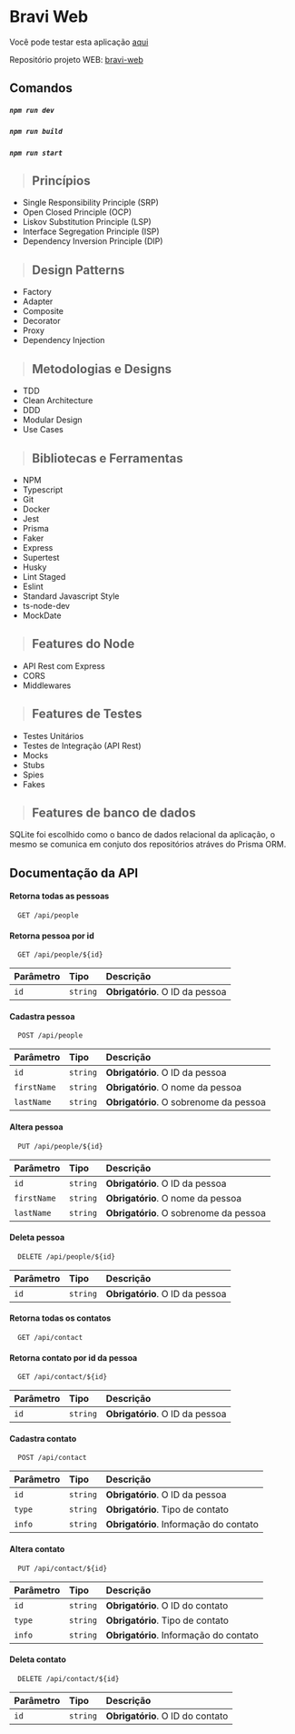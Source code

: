 # Bravi Web

Você pode testar esta aplicação [aqui](https://bravi-api.2b-soft.com)

Repositório projeto WEB: [bravi-web](https://github.com/BrenoBeierstedt/bravi-web-test)

## Comandos


##### `npm run dev`

##### `npm run build`

##### `npm run start`


> ## Princípios
* Single Responsibility Principle (SRP)
* Open Closed Principle (OCP)
* Liskov Substitution Principle (LSP)
* Interface Segregation Principle (ISP)
* Dependency Inversion Principle (DIP)

> ## Design Patterns
* Factory
* Adapter
* Composite
* Decorator
* Proxy
* Dependency Injection

> ## Metodologias e Designs
* TDD
* Clean Architecture
* DDD
* Modular Design
* Use Cases

> ## Bibliotecas e Ferramentas
* NPM
* Typescript
* Git
* Docker
* Jest
* Prisma
* Faker
* Express
* Supertest
* Husky
* Lint Staged
* Eslint
* Standard Javascript Style
* ts-node-dev
* MockDate

> ## Features do Node
* API Rest com Express
* CORS
* Middlewares


> ## Features de Testes
* Testes Unitários
* Testes de Integração (API Rest)
* Mocks
* Stubs
* Spies
* Fakes

> ## Features de banco de dados
SQLite foi escolhido como o banco de dados relacional da aplicação, o mesmo se comunica em conjuto dos repositórios atráves do Prisma ORM.


## Documentação da API

#### Retorna todas as pessoas

```http
  GET /api/people
```

#### Retorna pessoa por id

```http
  GET /api/people/${id}
```

| Parâmetro   | Tipo       | Descrição                                   |
| :---------- | :--------- | :------------------------------------------ |
| `id`      | `string` | **Obrigatório**. O ID da pessoa |

#### Cadastra pessoa

```http
  POST /api/people
```

| Parâmetro   | Tipo       | Descrição                                   |
| :---------- | :--------- | :------------------------------------------ |
| `id`      | `string` | **Obrigatório**. O ID da pessoa |
| `firstName`      | `string` | **Obrigatório**. O nome da pessoa |
| `lastName`      | `string` | **Obrigatório**. O sobrenome da pessoa |


#### Altera pessoa

```http
  PUT /api/people/${id}
```

| Parâmetro   | Tipo       | Descrição                                   |
| :---------- | :--------- | :------------------------------------------ |
| `id`      | `string` | **Obrigatório**. O ID da pessoa |
| `firstName`      | `string` | **Obrigatório**. O nome da pessoa |
| `lastName`      | `string` | **Obrigatório**. O sobrenome da pessoa |

#### Deleta pessoa

```http
  DELETE /api/people/${id}
```

| Parâmetro   | Tipo       | Descrição                                   |
| :---------- | :--------- | :------------------------------------------ |
| `id`      | `string` | **Obrigatório**. O ID da pessoa |



#### Retorna todas os contatos

```http
  GET /api/contact
```

#### Retorna contato por id da pessoa

```http
  GET /api/contact/${id}
```

| Parâmetro   | Tipo       | Descrição                                   |
| :---------- | :--------- | :------------------------------------------ |
| `id`      | `string` | **Obrigatório**. O ID da pessoa |

#### Cadastra contato

```http
  POST /api/contact
```

| Parâmetro   | Tipo       | Descrição                                   |
| :---------- | :--------- | :------------------------------------------ |
| `id`      | `string` | **Obrigatório**. O ID da pessoa |
| `type`      | `string` | **Obrigatório**. Tipo de contato |
| `info`      | `string` | **Obrigatório**. Informação do contato |


#### Altera contato

```http
  PUT /api/contact/${id}
```

| Parâmetro   | Tipo       | Descrição                                   |
| :---------- | :--------- | :------------------------------------------ |
| `id`      | `string` | **Obrigatório**. O ID do contato |
| `type`      | `string` | **Obrigatório**. Tipo de contato |
| `info`      | `string` | **Obrigatório**. Informação do contato |


#### Deleta contato

```http
  DELETE /api/contact/${id}
```

| Parâmetro   | Tipo       | Descrição                                   |
| :---------- | :--------- | :------------------------------------------ |
| `id`      | `string` | **Obrigatório**. O ID do contato |


